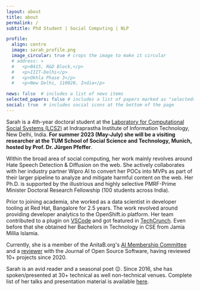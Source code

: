 ```yaml
---
layout: about
title: about
permalink: /
subtitle: Phd Student | Social Computing | NLP

profile:
  align: centre
  image: sarah_profile.png
  image_circular: true # crops the image to make it circular
  # address: >
  #   <p>B415, R&D Block,</p> 
  #   <p>IIIT-Delhi</p>
  #   <p>Okhla Phase 3</p>
  #   <p>New Delhi, 110020, India</p>

news: false  # includes a list of news items
selected_papers: false # includes a list of papers marked as "selected={true}"
social: true  # includes social icons at the bottom of the page
---
```

Sarah is a 4th-year doctoral student at the [Laboratory for Computational Social Systems (LCS2)](https://lcs2.iiitd.edu.in/) at Indraprastha Institute of Information Technology, New Delhi, India. <b>For summer 2023 (May-July) she will be a visiting researcher at the TUM School of Social Science and Technology, Munich, hosted by Prof. Dr. Jürgen Pfeffer</b>.

Within the broad area of social computing, her work mainly revolves around Hate Speech Detection & Diffusion on the web. She actively collaborates with her industry partner Wipro AI to convert her POCs into MVPs as part of their larger pipeline to analyze and mitigate harmful content on the web. Her Ph.D. is supported by the illustrious and highly selective PMRF-Prime Minister Doctoral Research Fellowship (100 students across India).

Prior to joining academia, she worked as a data scientist in developer tooling at Red Hat, Bangalore for 2.5 years. The work revolved around providing developer analytics to the OpenShift.io platform. Her team contributed to a plugin on [VSCode](https://marketplace.visualstudio.com/items?itemName=redhat.fabric8-analytics) and got featured in [TechCrunch](https://techcrunch.com/2017/05/02/red-hat-launches-openshift-io-an-online-ide-for-building-container-based-applications/). Even before that she obtained her Bachelors in Technology in CSE from Jamia Millia Islamia.

Currently, she is a member of the AnitaB.org's [AI Membership Committee](https://membership.anitab.org/page/connect-with-the-Artificial-Intelligence-Committee) and a [reviewer](https://joss.theoj.org/papers/reviewed_by/@sara-02) with the Journal of Open Source Software, having reviewed 10+ projects since 2020.

Sarah is an avid reader and a seasonal poet 😉. Since 2016, she has spoken/presented at 30+ technical as well non-technical venues. Complete list of her talks and presentation material is available [here](https://github.com/sara-02/pradarshan).
